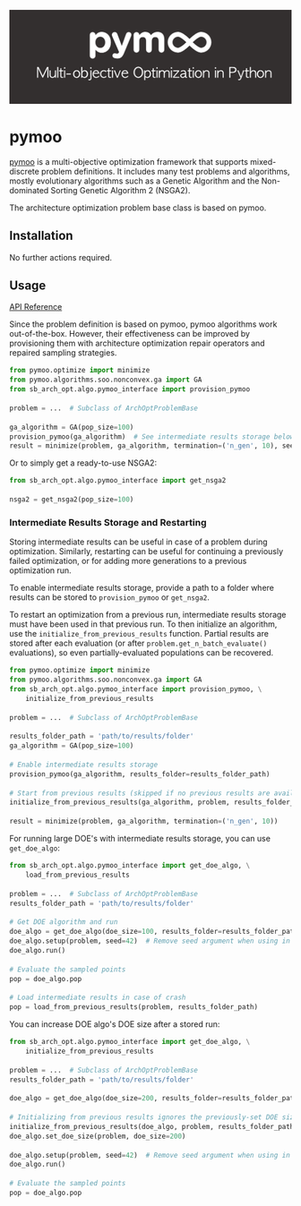 ![pymoo Logo](https://github.com/anyoptimization/pymoo-data/blob/main/logo.png?raw=true)

# pymoo

[pymoo](https://pymoo.org/) is a multi-objective optimization framework that supports mixed-discrete problem
definitions. It includes many test problems and algorithms, mostly evolutionary algorithms such as a Genetic Algorithm
and the Non-dominated Sorting Genetic Algorithm 2 (NSGA2).

The architecture optimization problem base class is based on pymoo.

## Installation

No further actions required.

## Usage

[API Reference](../api/pymoo.md)

Since the problem definition is based on pymoo, pymoo algorithms work out-of-the-box. However, their effectiveness can
be improved by provisioning them with architecture optimization repair operators and repaired sampling strategies.

```python
from pymoo.optimize import minimize
from pymoo.algorithms.soo.nonconvex.ga import GA
from sb_arch_opt.algo.pymoo_interface import provision_pymoo

problem = ...  # Subclass of ArchOptProblemBase

ga_algorithm = GA(pop_size=100)
provision_pymoo(ga_algorithm)  # See intermediate results storage below
result = minimize(problem, ga_algorithm, termination=('n_gen', 10), seed=42)  # Remove seed when using in production!
```

Or to simply get a ready-to-use NSGA2:
```python
from sb_arch_opt.algo.pymoo_interface import get_nsga2

nsga2 = get_nsga2(pop_size=100)
```

### Intermediate Results Storage and Restarting

Storing intermediate results can be useful in case of a problem during optimization. Similarly, restarting can be useful
for continuing a previously failed optimization, or for adding more generations to a previous optimization run.

To enable intermediate results storage, provide a path to a folder where results can be stored to `provision_pymoo` or
`get_nsga2`.

To restart an optimization from a previous run, intermediate results storage must have been used in that previous run.
To then initialize an algorithm, use the `initialize_from_previous_results` function. Partial results are stored after
each evaluation (or after `problem.get_n_batch_evaluate()` evaluations), so even partially-evaluated populations can
be recovered.

```python
from pymoo.optimize import minimize
from pymoo.algorithms.soo.nonconvex.ga import GA
from sb_arch_opt.algo.pymoo_interface import provision_pymoo, \
    initialize_from_previous_results

problem = ...  # Subclass of ArchOptProblemBase

results_folder_path = 'path/to/results/folder'
ga_algorithm = GA(pop_size=100)

# Enable intermediate results storage
provision_pymoo(ga_algorithm, results_folder=results_folder_path)

# Start from previous results (skipped if no previous results are available)
initialize_from_previous_results(ga_algorithm, problem, results_folder_path)

result = minimize(problem, ga_algorithm, termination=('n_gen', 10))
```

For running large DOE's with intermediate results storage, you can use `get_doe_algo`:

```python
from sb_arch_opt.algo.pymoo_interface import get_doe_algo, \
    load_from_previous_results

problem = ...  # Subclass of ArchOptProblemBase
results_folder_path = 'path/to/results/folder'

# Get DOE algorithm and run
doe_algo = get_doe_algo(doe_size=100, results_folder=results_folder_path)
doe_algo.setup(problem, seed=42)  # Remove seed argument when using in production!
doe_algo.run()

# Evaluate the sampled points
pop = doe_algo.pop

# Load intermediate results in case of crash
pop = load_from_previous_results(problem, results_folder_path)
```

You can increase DOE algo's DOE size after a stored run:
```python
from sb_arch_opt.algo.pymoo_interface import get_doe_algo, \
    initialize_from_previous_results

problem = ...  # Subclass of ArchOptProblemBase
results_folder_path = 'path/to/results/folder'

doe_algo = get_doe_algo(doe_size=200, results_folder=results_folder_path)

# Initializing from previous results ignores the previously-set DOE size
initialize_from_previous_results(doe_algo, problem, results_folder_path)
doe_algo.set_doe_size(problem, doe_size=200)

doe_algo.setup(problem, seed=42)  # Remove seed argument when using in production!
doe_algo.run()

# Evaluate the sampled points
pop = doe_algo.pop
```
